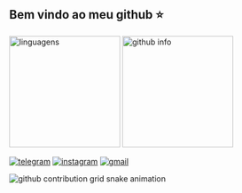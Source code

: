 ## Bem vindo ao meu github ⭐
<div>
  <img height=200 href="https://github.com/Fulanodtals" src="https://github-readme-stats.vercel.app/api/top-langs/?username=Fulanodtals&layout=donut&theme=dark" alt="linguagens"></img>
  <img height=200 href="https://github.com/Fulanodtals" src="https://github-readme-stats.vercel.app/api?username=Fulanodtals&show_icons=true&theme=dark" alt="github info"></img>
</div>

[![telegram](https://img.shields.io/badge/Telegram-26A5E4.svg?style=for-the-badge&logo=Telegram&logoColor=white)](https://t.me/Fulanodtals) 
[![instagram](https://img.shields.io/badge/Instagram-E4405F.svg?style=for-the-badge&logo=Instagram&logoColor=white)](https://www.instagram.com/jao_fulano/)
[![gmail](https://img.shields.io/badge/Gmail-EA4335.svg?style=for-the-badge&logo=Gmail&logoColor=white)](mailto:fulanodtalsofc@gmail.com)

<picture>
  <source media="(prefers-color-scheme: dark)" srcset="https://raw.githubusercontent.com/Fulanodtals/.github/workflows/main.yml">
  <source media="(prefers-color-scheme: light)" srcset="https://raw.githubusercontent.com/Fulanodtals.github/workflows/main.yml">
  <img alt="github contribution grid snake animation" src="https://raw.githubusercontent.com/Fulanodtals/.github/workflows/main.yml">
</picture>
